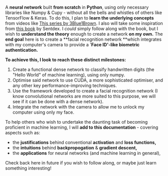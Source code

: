 A **neural network** built **from scratch** in **Python**, using only necessary libraries like Numpy & Cupy - without all the bells and whistles of others like TensorFlow & Keras.
To do this, I plan to **learn the underlying concepts** from videos like [This series by 3Blue1Brown](https://www.3blue1brown.com/topics/neural-networks). I also will take some inspiration from [this book](https://nnfs.io/) by Sentdex. I _could_ simply follow along with the book, but I wish to **understand the theory** enough to create a network **on my own.**
The **end goal** here is to create a **facial recognition network **which integrates with my computer's camera to provide a '**Face ID'-like biometric authentication.**

**To achieve this, I look to reach these distinct milestones:**
1. Create a functional dense network to classify handwritten digits (the "Hello World" of machine learning), using only numpy.
2. Optimise said network to use CUDA, a more sophisticated optimiser, and any other key performance-improving techniques.
3. Use the framework developed to create a facial recognition network (I know convolutional networks are more suited to this purpose, we will see if it can be done with a dense network).
4. Integrate the network with the camera to allow me to unlock my computer using only my face.

To help others who wish to undertake the daunting task of becoming proficient in machine learning, I will **add to this documentation** - covering aspects such as: 
- the **justifications** behind conventional **activation** and **loss functions,**
- the **intuitions** behind **backpropogation** & **gradient descent,**
- the **applications** for neural networks (and machine learning in general),

Check back here in future if you wish to follow along, or maybe just learn something interesting!
